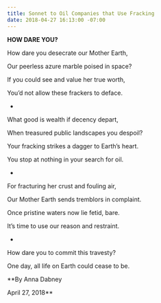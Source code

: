 ```yaml
---
title: Sonnet to Oil Companies that Use Fracking
date: 2018-04-27 16:13:00 -07:00
---
```


**HOW  DARE  YOU?**

How dare you desecrate our Mother Earth,

Our peerless azure marble poised in space?

If you could see and value her true worth,

You’d not allow these frackers to deface.

-

What good is wealth if decency depart,

When treasured public landscapes you despoil?

Your fracking strikes a dagger to Earth’s heart.

You stop at nothing in your search for oil.

-

For fracturing her crust and fouling air,

Our Mother Earth sends tremblors in complaint.

Once pristine waters now lie fetid, bare.

It’s time to use our reason and restraint.

-

How dare you to commit this travesty?

One day, all life on Earth could cease to be.


**By Anna Dabney

April 27, 2018**